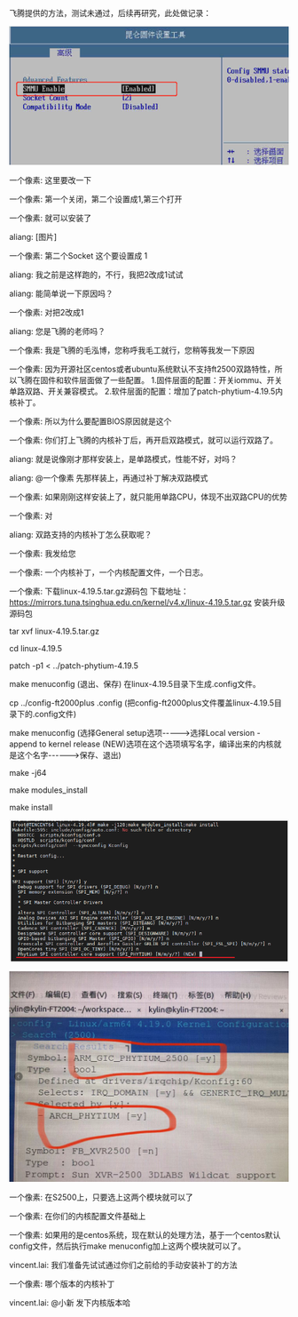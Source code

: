 飞腾提供的方法，测试未通过，后续再研究，此处做记录：

![image-20210312214847563](../images/image-20210312214847563.png)

一个像素:
这里要改一下

一个像素:
第一个关闭，第二个设置成1,第三个打开

一个像素:
就可以安装了

aliang:
[图片]

一个像素:
第二个Socket 这个要设置成  1


aliang:
我之前是这样跑的，不行，我把2改成1试试

aliang:
能简单说一下原因吗？

一个像素:
对把2改成1

aliang:
您是飞腾的老师吗？

一个像素:
我是飞腾的毛泓博，您称呼我毛工就行，您稍等我发一下原因

一个像素:
因为开源社区centos或者ubuntu系统默认不支持ft2500双路特性，所以飞腾在固件和软件层面做了一些配置。
1.固件层面的配置：开关iommu、开关单路双路、开关兼容模式。
2.软件层面的配置：增加了patch-phytium-4.19.5内核补丁。

一个像素:
所以为什么要配置BIOS原因就是这个


一个像素:
你们打上飞腾的内核补丁后，再开启双路模式，就可以运行双路了。

aliang:
就是说像刚才那样安装上，是单路模式，性能不好，对吗？

aliang:
@一个像素 先那样装上，再通过补丁解决双路模式

一个像素:
如果刚刚这样安装上了，就只能用单路CPU，体现不出双路CPU的优势


一个像素:
对

aliang:
双路支持的内核补丁怎么获取呢？

一个像素:
我发给您

一个像素:
一个内核补丁，一个内核配置文件，一个日志。

一个像素:
 下载linux-4.19.5.tar.gz源码包
下载地址：https://mirrors.tuna.tsinghua.edu.cn/kernel/v4.x/linux-4.19.5.tar.gz
安装升级源码包

tar xvf linux-4.19.5.tar.gz

cd linux-4.19.5

patch -p1 < ../patch-phytium-4.19.5

make menuconfig (退出、保存) 在linux-4.19.5目录下生成.config文件。

cp ../config-ft2000plus   .config  (把config-ft2000plus文件覆盖linux-4.19.5目录下的.config文件)

make menuconfig (选择General setup选项----->选择Local version - append to kernel release (NEW)选项在这个选项填写名字，编译出来的内核就是这个名字------>保存、退出)

make -j64

make modules_install

make install 

![image-20210510234542088](../images/image-20210510234542088.png)

<img src="../images/image-20210319093432093.png" alt="image-20210319093432093" style="zoom:50%;" />

一个像素:
在S2500上，只要选上这两个模块就可以了

一个像素:
在你们的内核配置文件基础上

一个像素:
如果用的是centos系统，现在默认的处理方法，基于一个centos默认config文件，然后执行make  menuconfig加上这两个模块就可以了。

vincent.lai:
我们准备先试试通过你们之前给的手动安装补丁的方法

一个像素:
哪个版本的内核补丁

vincent.lai:
@小新 发下内核版本哈